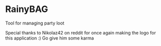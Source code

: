 # RainyBAG
Tool for managing party loot

Special thanks to Nikolaz42 on reddit for once again making the logo for this application :) Go give him some karma
